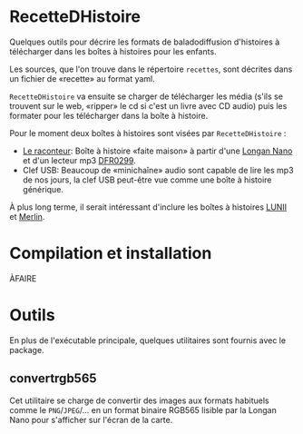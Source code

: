 # RecetteDHistoire

Quelques outils pour décrire les formats de baladodiffusion d'histoires à
télécharger dans les boîtes à histoires pour les enfants.

Les sources, que l'on trouve dans le répertoire `recettes`, sont décrites dans
un fichier de «recette» au format yaml.

`RecetteDHistoire` va ensuite se charger de télécharger les média (s'ils se
trouvent sur le web, «ripper» le cd si c'est un livre avec CD audio) puis les
formater pour les télécharger dans la boîte à histoire.

Pour le moment deux boîtes à histoires sont visées par `RecetteDHistoire` :

- [Le raconteur](http://www.fabienm.eu/raconteur): Boîte à histoire «faite
  maison» à partir d'une [Longan Nano](http://www.fabienm.eu/wordpress/?p=1336)
  et d'un lecteur mp3
  [DFR0299](https://wiki.dfrobot.com/DFPlayer_Mini_SKU_DFR0299).
- Clef USB: Beaucoup de «minichaîne» audio sont capable de lire les mp3 de nos
  jours, la clef USB peut-être vue comme une boîte à histoire générique.

À plus long terme, il serait intéressant d'inclure les boîtes à histoires
[LUNII](https://lunii.com/fr-fr/) et [Merlin](https://www.hello-merlin.com/).

# Compilation et installation

ÀFAIRE

# Outils

En plus de l'exécutable principale, quelques utilitaires sont fournis avec le package.

## convertrgb565

Cet utilitaire se charge de convertir des images aux formats habituels comme le
`PNG`/`JPEG`/... en un format binaire RGB565 lisible par la Longan Nano pour
s'afficher sur l'écran de la carte.
